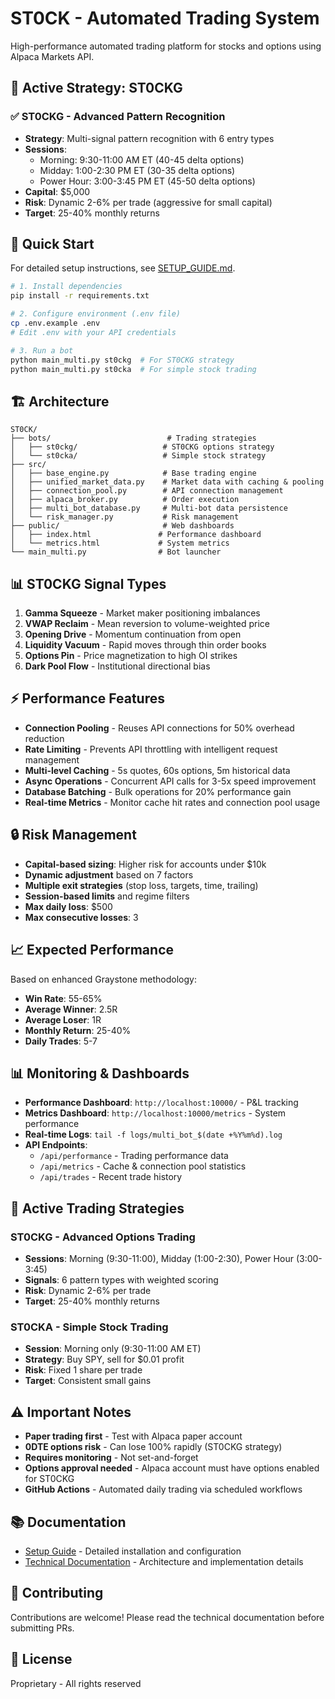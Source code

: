 # ST0CK - Automated Trading System

High-performance automated trading platform for stocks and options using Alpaca Markets API.

## 🚀 Active Strategy: ST0CKG

### ✅ ST0CKG - Advanced Pattern Recognition
- **Strategy**: Multi-signal pattern recognition with 6 entry types
- **Sessions**: 
  - Morning: 9:30-11:00 AM ET (40-45 delta options)
  - Midday: 1:00-2:30 PM ET (30-35 delta options)
  - Power Hour: 3:00-3:45 PM ET (45-50 delta options)
- **Capital**: $5,000
- **Risk**: Dynamic 2-6% per trade (aggressive for small capital)
- **Target**: 25-40% monthly returns

## 🎯 Quick Start

For detailed setup instructions, see [SETUP_GUIDE.md](SETUP_GUIDE.md).

```bash
# 1. Install dependencies
pip install -r requirements.txt

# 2. Configure environment (.env file)
cp .env.example .env
# Edit .env with your API credentials

# 3. Run a bot
python main_multi.py st0ckg  # For ST0CKG strategy
python main_multi.py st0cka  # For simple stock trading
```

## 🏗️ Architecture

```
ST0CK/
├── bots/                          # Trading strategies
│   ├── st0ckg/                   # ST0CKG options strategy
│   └── st0cka/                   # Simple stock strategy
├── src/
│   ├── base_engine.py            # Base trading engine
│   ├── unified_market_data.py    # Market data with caching & pooling
│   ├── connection_pool.py        # API connection management
│   ├── alpaca_broker.py          # Order execution
│   ├── multi_bot_database.py     # Multi-bot data persistence
│   └── risk_manager.py           # Risk management
├── public/                       # Web dashboards
│   ├── index.html               # Performance dashboard
│   └── metrics.html             # System metrics
└── main_multi.py                # Bot launcher
```

## 📊 ST0CKG Signal Types

1. **Gamma Squeeze** - Market maker positioning imbalances
2. **VWAP Reclaim** - Mean reversion to volume-weighted price
3. **Opening Drive** - Momentum continuation from open
4. **Liquidity Vacuum** - Rapid moves through thin order books
5. **Options Pin** - Price magnetization to high OI strikes
6. **Dark Pool Flow** - Institutional directional bias

## ⚡ Performance Features

- **Connection Pooling** - Reuses API connections for 50% overhead reduction
- **Rate Limiting** - Prevents API throttling with intelligent request management
- **Multi-level Caching** - 5s quotes, 60s options, 5m historical data
- **Async Operations** - Concurrent API calls for 3-5x speed improvement
- **Database Batching** - Bulk operations for 20% performance gain
- **Real-time Metrics** - Monitor cache hit rates and connection pool usage

## 🔒 Risk Management

- **Capital-based sizing**: Higher risk for accounts under $10k
- **Dynamic adjustment** based on 7 factors
- **Multiple exit strategies** (stop loss, targets, time, trailing)
- **Session-based limits** and regime filters
- **Max daily loss**: $500
- **Max consecutive losses**: 3

## 📈 Expected Performance

Based on enhanced Graystone methodology:
- **Win Rate**: 55-65%
- **Average Winner**: 2.5R
- **Average Loser**: 1R
- **Monthly Return**: 25-40%
- **Daily Trades**: 5-7

## 📊 Monitoring & Dashboards

- **Performance Dashboard**: `http://localhost:10000/` - P&L tracking
- **Metrics Dashboard**: `http://localhost:10000/metrics` - System performance
- **Real-time Logs**: `tail -f logs/multi_bot_$(date +%Y%m%d).log`
- **API Endpoints**:
  - `/api/performance` - Trading performance data
  - `/api/metrics` - Cache & connection pool statistics
  - `/api/trades` - Recent trade history

## 🎯 Active Trading Strategies

### ST0CKG - Advanced Options Trading
- **Sessions**: Morning (9:30-11:00), Midday (1:00-2:30), Power Hour (3:00-3:45)
- **Signals**: 6 pattern types with weighted scoring
- **Risk**: Dynamic 2-6% per trade
- **Target**: 25-40% monthly returns

### ST0CKA - Simple Stock Trading
- **Session**: Morning only (9:30-11:00 AM ET)
- **Strategy**: Buy SPY, sell for $0.01 profit
- **Risk**: Fixed 1 share per trade
- **Target**: Consistent small gains

## ⚠️ Important Notes

- **Paper trading first** - Test with Alpaca paper account
- **0DTE options risk** - Can lose 100% rapidly (ST0CKG strategy)
- **Requires monitoring** - Not set-and-forget
- **Options approval needed** - Alpaca account must have options enabled for ST0CKG
- **GitHub Actions** - Automated daily trading via scheduled workflows

## 📚 Documentation

- [Setup Guide](SETUP_GUIDE.md) - Detailed installation and configuration
- [Technical Documentation](TECHNICAL_DOCS.md) - Architecture and implementation details

## 🤝 Contributing

Contributions are welcome! Please read the technical documentation before submitting PRs.

## 📄 License

Proprietary - All rights reserved